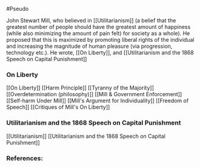 #Pseudo 

John Stewart Mill, who believed in [[Utilitarianism]] (a belief that the greatest number of people should have the greatest amount of happiness (while also minimizing the amount of pain felt) for society as a whole). He proposed that this is maximized by promoting liberal rights of the individual and increasing the magnitude of human pleasure (via progression, technology etc.). He wrote, [[On Liberty]], and [[Utilitarianism and the 1868 Speech on Capital Punishment]]
### On Liberty
[[On Liberty]]
[[Harm Principle]]
[[Tyranny of the Majority]]
[[Overdetermination (philosophy)]]
[[Mill & Government Enforcement]]
[[Self-harm Under Mill]]
[[Mill's Argument for Individuality]]
[[Freedom of Speech]]
[[Critiques of Mill's On Liberty]]


 ### Utilitarianism and the 1868 Speech on Capital Punishment
 [[Utilitarianism]]
 [[Utilitarianism and the 1868 Speech on Capital Punishment]]

### References: 
